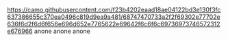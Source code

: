 https://camo.githubusercontent.com/f23b4202eaad18ae04122bd3e130f3fc637386655c370ea0496c819d9ea9a481/68747470733a2f2f69302e77702e636f6d2f6d6f656e696d652e7765622e69642f6c6f6c69736973746572312e676966
anone anone anone

